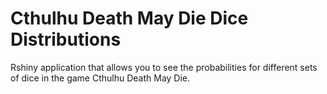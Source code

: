 # Cthulhu Death May Die Dice Distributions
 Rshiny application that allows you to see the probabilities for different sets of dice in the game Cthulhu Death May Die. 
